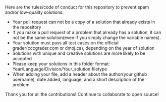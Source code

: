 Here are the rules/code of conduct for this repository to prevent spam and/or low-quality solutions:

* Your pull request can not be a copy of a solution that already exists in the repository
* If you make a pull request of a problem that already has a solution, it can not be the same solution(even if you simply change the variable names).
* Your solution must pass all test cases on the official grader(cccgrader.com or dmoj.ca), depending on the year of solution
* Solutions with unique and creative solutions are more likely to be accepted
* Please keep your solutions in this folder format: Year/Language/Division/Your_solution.filetype
* When adding your file, add a header about the author(your github username), date added, language, and a short description of the problem.

Thank you for all the contributions! Continue to collaborate to open source!
